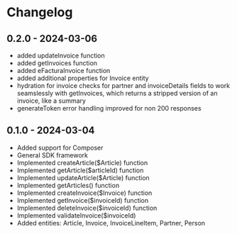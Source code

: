 # Changelog

## 0.2.0 - 2024-03-06

- added updateInvoice function
- added getInvoices function
- added eFacturaInvoice function
- added additional properties for Invoice entity
- hydration for invoice checks for partner and invoiceDetails fields to work seamslessly with getInvoices, which returns a stripped version of an invoice, like a summary
- generateToken error handling improved for non 200 responses

## 0.1.0 - 2024-03-04

- Added support for Composer
- General SDK framework
- Implemented createArticle($Article) function
- Implemented getArticle($articleId) function
- Implemented updateArticle($Article) function
- Implemented getArticles() function
- Implemented createInvoice($Invoice) function
- Implemented getInvoice($invoiceId) function
- Implemented deleteInvoice($invoiceId) function
- Implemented validateInvoice($invoiceId)
- Added entities: Article, Invoice, InvoiceLineItem, Partner, Person
